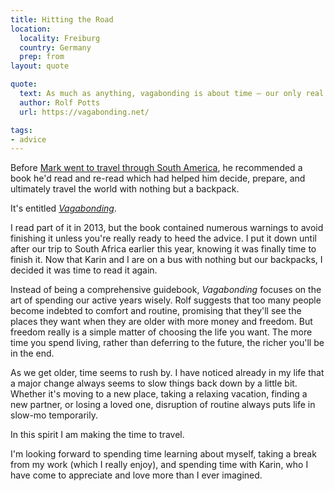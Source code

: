 ```yaml
---
title: Hitting the Road
location:
  locality: Freiburg
  country: Germany
  prep: from
layout: quote

quote:
  text: As much as anything, vagabonding is about time — our only real commodity — and how we choose to use it.
  author: Rolf Potts
  url: https://vagabonding.net/

tags:
- advice
---
```


Before [Mark went to travel through South America](http://tunafish.es), he recommended a book he'd read and re-read which had helped him decide, prepare, and ultimately travel the world with nothing but a backpack.

It's entitled _[Vagabonding](http://vagabonding.net/)_.

I read part of it in 2013, but the book contained numerous warnings to avoid finishing it unless you're really ready to heed the advice. I put it down until after our trip to South Africa earlier this year, knowing it was finally time to finish it. Now that Karin and I are on a bus with nothing but our backpacks, I decided it was time to read it again.

Instead of being a comprehensive guidebook, _Vagabonding_ focuses on the art of spending our active years wisely. Rolf suggests that too many people become indebted to comfort and routine, promising that they'll see the places they want when they are older with more money and freedom. But freedom really is a simple matter of choosing the life you want. The more time you spend living, rather than deferring to the future, the richer you'll be in the end.

As we get older, time seems to rush by. I have noticed already in my life that a major change always seems to slow things back down by a little bit. Whether it's moving to a new place, taking a relaxing vacation, finding a new partner, or losing a loved one, disruption of routine always puts life in slow-mo temporarily.

In this spirit I am making the time to travel.

I'm looking forward to spending time learning about myself, taking a break from my work (which I really enjoy), and spending time with Karin, who I have come to appreciate and love more than I ever imagined. 
